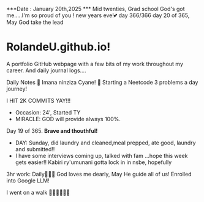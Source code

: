 ***Date : January 20th,2025 *** Mid twenties, Grad school God's got me.....I'm so proud of you ! new years eve!💕 day 366/366 day 20 of 365, May God take the lead
# RolandeU.github.io!

A portfolio GitHub webpage with a few bits of my work throughout my career. And daily journal logs....


Daily Notes
💚 Imana ninziza Cyane! 
💚 Starting a Neetcode 3 problems a day journey!

I HIT 2K COMMITS YAY!!!

- Occasion: 24', Started TY 
- MIRACLE: GOD will provide always 100%.

Day 19 of 365. **Brave and thouthful!** 
- DAY: Sunday, did laundry and cleaned,meal prepped, ate good, laundry and submitted!!
- I have some interviews coming up, talked with fam ...hope this week gets easier!!
Kabiri ry'umunani
gotta lock in in nsbe, hopefully 

3hr work: Daily💚💚💚
God loves me dearly, May He guide all of  us!
Enrolled into Google LLM! 

I went on a walk 💚💚💚💚💚💚
